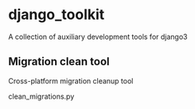 # django_toolkit

A collection of auxiliary development tools for django3

## Migration clean tool

Cross-platform migration cleanup tool


  clean_migrations.py
